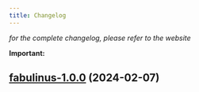 ```yaml
---
title: Changelog
---
```



*for the complete changelog, please refer to the website*

**Important:**









## [fabulinus-1.0.0](https://github.com/truecharts/charts/compare/fabulinus-0.0.3...fabulinus-1.0.0) (2024-02-07)